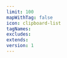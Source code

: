 ```yaml
---
limit: 100
mapWithTag: false
icon: clipboard-list
tagNames: 
excludes: 
extends: 
version: 1
---
```









